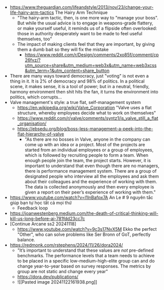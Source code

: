 - https://www.theguardian.com/lifeandstyle/2013/nov/23/change-your-life-hairy-arm-tactics The Hairy Arm Technique
	- "The hairy-arm tactic, then, is one more way to "manage your boss". But while the usual advice is to engage in weapons-grade flattery, or make yourself useful, it reminds us of a flipside often overlooked: those in authority desperately want to be made to feel useful themselves, too"
	- The impact of making clients feel that they are important, by giving them a dumb bait so they will fix the mistake
		- https://www.reddit.com/r/Design/comments/2xo85f/comment/cp26fvz/?utm_source=share&utm_medium=web3x&utm_name=web3xcss&utm_term=1&utm_content=share_button
- There are many ways toward democracy, just "voting" is not even a thing in it. It is 2% of democracy and 98% of politics. In a political scene, it makes sense, it is a tool of power; but in a neutral, friendly, harmony environment then shit hits the fan, it turns the environment into politics, which corrupts...
- Valve management's style: a true flat, self-management system
	- https://en.wikipedia.org/wiki/Valve_Corporation "Valve uses a flat structure, whereby employees decide what to work on themselves"
	- https://www.reddit.com/r/valve/comments/syntz1/is_valve_still_a_flat_organisation/
	- https://ebsedu.org/blog/boss-less-management-a-peek-into-the-flat-hierarchy-of-valve
		- "As there are no bosses in Valve, anyone in the company can come up with an idea or a project. Most of the projects are started from an individual employees or a group of employees, which is followed by recruiting people to form a team. When enough people join the team, the project starts. However, it is important to understand that even though there are no managers, there is performance management system. There are a group of designated people who interview all the employees and ask them about their colleagues and the experience of working with them. The data is collected anonymously and then every employee is given a report on their peer’s experience of working with them."
- https://www.youtube.com/watch?v=l1lnBafpx7A An Le # 9 nguyên tắc giúp bạn tự học tất cả mọi thứ
	- Feedback loop
- https://joanwestenberg.medium.com/the-death-of-critical-thinking-will-kill-us-long-before-ai-781fdd23cc7c
- [Continue Arcane ss2 20241118]
	- https://www.youtube.com/watch?v=9c3s17NvX5M Ekko the perfect "Other", who can solve problems like Ser Bronn of GoT, perfectly balance.
- https://redmonk.com/rstephens/2024/11/26/dora2024/
	- "It’s important to understand that these values are _not_ pre-defined benchmarks. The performance levels that a team needs to achieve to be placed in a specific low-medium-high-elite group can and do change year-to-year based on survey responses. The metrics by group are not static and change every year"
	- https://dora.dev/publications/
	- ![[Pasted image 20241122161938.png]]